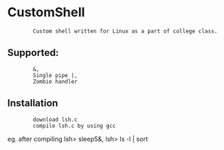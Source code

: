 # CustomShell
            Custom shell written for Linux as a part of college class.

## Supported: 
            &,
            Single pipe |,
            Zombie handler

## Installation
            download lsh.c
            compile lsh.c by using gcc
            
eg. after compiling
lsh> sleep5&,
lsh> ls -l | sort
